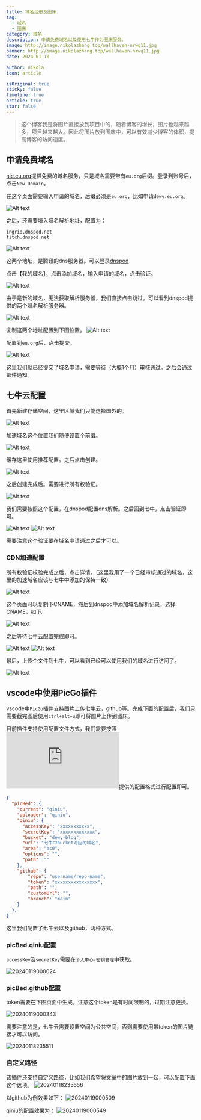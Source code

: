 ```yaml
---
title: 域名注册及图床
tag:
  - 域名
  - 图床
category: 域名
description: 申请免费域名以及使用七牛作为图床服务。
image: http://image.nikolazhang.top/wallhaven-nrwq11.jpg
banner: http://image.nikolazhang.top/wallhaven-nrwq11.jpg
date: 2024-01-18

author: nikola
icon: article

isOriginal: true
sticky: false
timeline: true
article: true
star: false
---
```


> 这个博客我是将图片直接放到项目中的，随着博客的增长，图片也越来越多，项目越来越大。因此将图片放到图床中，可以有效减少博客的体积，提高博客的访问速度。

## 申请免费域名

[nic.eu.org](https://nic.eu.org/)提供免费的域名服务，只是域名需要带有`eu.org`后缀。登录到账号后，点击`New Domain`。

在这个页面需要输入申请的域名，后缀必须是`eu.org`，比如申请`dewy.eu.org`。

![Alt text](https://raw.githubusercontent.com/NikolaZhang/image-blog/main/域名相关/image.png)

之后，还需要填入域名解析地址，配置为：

```shell
ingrid.dnspod.net
fitch.dnspod.net
```

![Alt text](https://raw.githubusercontent.com/NikolaZhang/image-blog/main/域名相关/image-5.png)

这两个地址，是腾讯的dns服务器。可以登录[dnspod](https://console.dnspod.cn/)

点击【我的域名】，点击添加域名，输入申请的域名，点击验证。

![Alt text](https://raw.githubusercontent.com/NikolaZhang/image-blog/main/域名相关/image-2.png)

由于是新的域名，无法获取解析服务器，我们直接点击跳过。可以看到dnspod提供的两个域名解析服务器。

![Alt text](https://raw.githubusercontent.com/NikolaZhang/image-blog/main/域名相关/image-3.png)

复制这两个地址配置到下图位置。
![Alt text](https://raw.githubusercontent.com/NikolaZhang/image-blog/main/域名相关/image-5.png)

配置到`eu.org`后，点击提交。

![Alt text](https://raw.githubusercontent.com/NikolaZhang/image-blog/main/域名相关/image-4.png)

这里我们就已经提交了域名申请，需要等待（大概1个月）审核通过。之后会通过邮件通知。

## 七牛云配置

首先新建存储空间，这里区域我们只能选择国外的。

![Alt text](https://raw.githubusercontent.com/NikolaZhang/image-blog/main/域名相关/image-6.png)

加速域名这个位置我们随便设置个前缀。

![Alt text](https://raw.githubusercontent.com/NikolaZhang/image-blog/main/域名相关/image-7.png)

缓存这里使用推荐配置。之后点击创建。

![Alt text](https://raw.githubusercontent.com/NikolaZhang/image-blog/main/域名相关/image-8.png)

之后创建完成后。需要进行所有权验证。

![Alt text](https://raw.githubusercontent.com/NikolaZhang/image-blog/main/域名相关/image-9.png)

我们需要按照这个配置，在dnspod配置dns解析。之后回到七牛，点击验证即可。

![Alt text](https://raw.githubusercontent.com/NikolaZhang/image-blog/main/域名相关/image-10.png)
![Alt text](https://raw.githubusercontent.com/NikolaZhang/image-blog/main/域名相关/image-11.png)

需要注意这个验证要在域名申请通过之后才可以。

### CDN加速配置

所有权验证校验完成之后，点击详情。（这里我用了一个已经审核通过的域名，这里的加速域名应该与七牛中添加的保持一致）

![Alt text](https://raw.githubusercontent.com/NikolaZhang/image-blog/main/域名相关/image-12.png)

这个页面可以复制下CNAME，然后到dnspod中添加域名解析记录，选择CNAME，如下。

![Alt text](https://raw.githubusercontent.com/NikolaZhang/image-blog/main/域名相关/image-13.png)

之后等待七牛云配置完成即可。

![Alt text](https://raw.githubusercontent.com/NikolaZhang/image-blog/main/域名相关/image-14.png)
![Alt text](https://raw.githubusercontent.com/NikolaZhang/image-blog/main/域名相关/image-15.png)

最后，上传个文件到七牛，可以看到已经可以使用我们的域名进行访问了。

![Alt text](https://raw.githubusercontent.com/NikolaZhang/image-blog/main/域名相关/image-16.png)

## vscode中使用PicGo插件

vscode中`PicGo`插件支持图片上传七牛云，github等。完成下面的配置后，我们只需要截完图后使用`ctrl+alt+u`即可将图片上传到图床。

目前插件支持使用配置文件方式，我们需要按照![官网](https://picgo.github.io/PicGo-Core-Doc/zh/guide/config.html)提供的配置格式进行配置即可。

```json
{
  "picBed": {
    "current": "qiniu",
    "uploader": "qiniu",
    "qiniu": {
      "accessKey": "xxxxxxxxxxx",
      "secretKey": "xxxxxxxxxxxxx",
      "bucket": "dewy-blog",
      "url": "七牛中bucket对应的域名",
      "area": "as0",
      "options": "",
      "path": ""
    },
    "github": {
        "repo": "username/repo-name",
        "token": "xxxxxxxxxxxxxxxx",
        "path": "",
        "customUrl": "",
        "branch": "main"
    }
  },
}
```

这里我们配置了七牛云以及github，两种方式。

### picBed.qiniu配置

`accessKey`及`secretKey`需要在`个人中心-密钥管理`中获取。

![20240119000024](https://raw.githubusercontent.com/NikolaZhang/image-blog/main/域名相关/20240119000024.png)

### picBed.github配置

token需要在下图页面中生成。注意这个token是有时间限制的，过期注意更换。

![20240119000343](https://raw.githubusercontent.com/NikolaZhang/image-blog/main/域名相关/20240119000343.png)

需要注意的是，七牛云需要设置空间为公共空间，否则需要使用带token的图片链接才可以访问。

![20240118235511](https://raw.githubusercontent.com/NikolaZhang/image-blog/main/域名相关/20240118235511.png)

### 自定义路径

该插件还支持自定义路径，比如我们希望将文章中的图片放到一起，可以配置下面这个选项。
![20240118235656](https://raw.githubusercontent.com/NikolaZhang/image-blog/main/域名相关/20240118235656.png)

以github为例效果如下：
![20240119000509](https://raw.githubusercontent.com/NikolaZhang/image-blog/main/域名相关/20240119000509.png)

qiniu的配置效果为：
![20240119000549](https://raw.githubusercontent.com/NikolaZhang/image-blog/main/域名相关/20240119000549.png)

